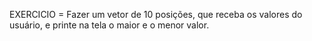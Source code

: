 EXERCICIO = Fazer um vetor de 10 posições, que receba os valores do usuário, e printe na tela o maior e o menor valor.